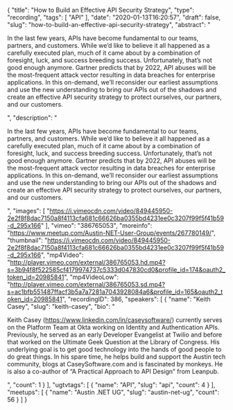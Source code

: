 {
  "title": "How to Build an Effective API Security Strategy",
  "type": "recording",
  "tags": [
    "API"
  ],
  "date": "2020-01-13T16:20:57",
  "draft": false,
  "slug": "how-to-build-an-effective-api-security-strategy",
  "abstract": "<p>In the last few years, APIs have become fundamental to our teams, partners, and customers. While we’d like to believe it all happened as a carefully executed plan, much of it came about by a combination of foresight, luck, and success breeding success. Unfortunately, that’s not good enough anymore. Gartner predicts that by 2022, API abuses will be the most-frequent attack vector resulting in data breaches for enterprise applications. In this on-demand, we’ll reconsider our earliest assumptions and use the new understanding to bring our APIs out of the shadows and create an effective API security strategy to protect ourselves, our partners, and our customers.</p>",
  "description": "<p>In the last few years, APIs have become fundamental to our teams, partners, and customers. While we’d like to believe it all happened as a carefully executed plan, much of it came about by a combination of foresight, luck, and success breeding success. Unfortunately, that’s not good enough anymore. Gartner predicts that by 2022, API abuses will be the most-frequent attack vector resulting in data breaches for enterprise applications. In this on-demand, we’ll reconsider our earliest assumptions and use the new understanding to bring our APIs out of the shadows and create an effective API security strategy to protect ourselves, our partners, and our customers.</p>",
  "images": [
    "https://i.vimeocdn.com/video/849445950-2e2f8f8dac7150a8f4113cfa681c66626ba0355bd4231ee0c3207f99f5f41b59-d_295x166"
  ],
  "vimeo": "386765053",
  "moreinfo": "https://www.meetup.com/Austin-NET-User-Group/events/267780149/",
  "thumbnail": "https://i.vimeocdn.com/video/849445950-2e2f8f8dac7150a8f4113cfa681c66626ba0355bd4231ee0c3207f99f5f41b59-d_295x166",
  "mp4Video": "http://player.vimeo.com/external/386765053.hd.mp4?s=3b94f8f522585cf4179974737c5333d047830cd0&profile_id=174&oauth2_token_id=20985841",
  "mp4VideoLow": "http://player.vimeo.com/external/386765053.sd.mp4?s=ac1bfb551487ffacf3b5a7a7281a7043928084a6&profile_id=165&oauth2_token_id=20985841",
  "recordingID": 386,
  "speakers": [
    {
      "name": "Keith Casey",
      "slug": "keith-casey",
      "bio": "<p>Keith Casey (https://www.linkedin.com/in/caseysoftware/) currently serves on the Platform Team at Okta working on Identity and Authentication APIs. Previously, he served as an early Developer Evangelist at Twilio and before that worked on the Ultimate Geek Question at the Library of Congress. His underlying goal is to get good technology into the hands of good people to do great things. In his spare time, he helps build and support the Austin tech community, blogs at CaseySoftware.com and is fascinated by monkeys. He is also a co-author of “A Practical Approach to API Design” from Leanpub.</p>",
      "count": 1
    }
  ],
  "ugtvtags": [
    {
      "name": "API",
      "slug": "api",
      "count": 4
    }
  ],
  "meetups": [
    {
      "name": "Austin .NET UG",
      "slug": "austin-net-ug",
      "count": 56
    }
  ]
}